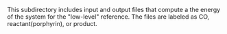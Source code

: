 This subdirectory includes input and output files that compute a the energy of the system for the "low-level" reference. The files are labeled as CO, reactant(porphyrin), or product.

